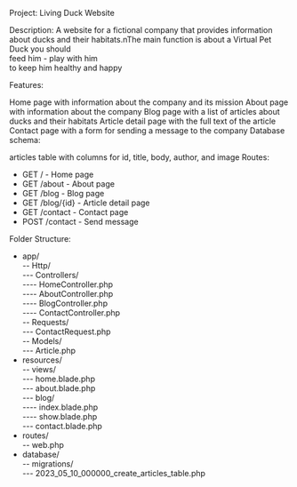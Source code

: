 
Project: Living Duck Website

Description: A website for a fictional company that provides information about ducks and their habitats.nThe main function is about a Virtual Pet Duck you should <BR>
feed him - play with him<br> 
 to keep him healthy and happy 

Features:

Home page with information about the company and its mission
About page with information about the company
Blog page with a list of articles about ducks and their habitats
Article detail page with the full text of the article
Contact page with a form for sending a message to the company
Database schema:

articles table with columns for id, title, body, author, and image
Routes:
<ul>
<li>GET / - Home page</li>
<li>GET /about - About page</li>
<li>GET /blog - Blog page</li>
<li>GET /blog/{id} - Article detail page</li>
<li>GET /contact - Contact page</li>
<li>POST /contact - Send message</li>
</ul>
Folder Structure:

- app/<br>
-- Http/<br>
--- Controllers/<br>
---- HomeController.php<br>
---- AboutController.php<br>
---- BlogController.php<br>
---- ContactController.php<br>
-- Requests/<br>
--- ContactRequest.php<br>
-- Models/<br>
--- Article.php<br>
- resources/<br>
-- views/<br>
--- home.blade.php<br>
--- about.blade.php<br>
--- blog/<br>
---- index.blade.php<br>
---- show.blade.php<br>
--- contact.blade.php<br>
- routes/<br>
-- web.php<br>
- database/<br>
-- migrations/<br>
--- 2023_05_10_000000_create_articles_table.php<br><br>
